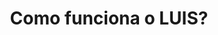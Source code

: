 ---
title: Como funciona o LUIS?
tags: [Microsoft, IA]
style: fill
color: primary
description: Using `git reflog` and `git reset` to save your code.
external_url: https://blog.usejournal.com/how-to-undo-your-git-failure-b76e31ecac74
---